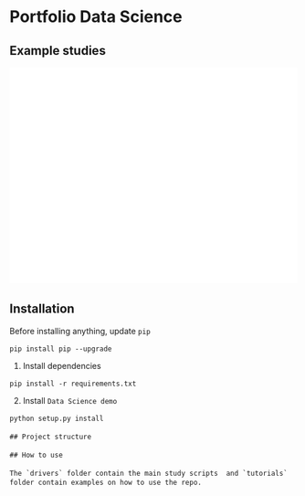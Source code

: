 # Portfolio Data Science

## Example studies

![Alt text](figures/figure1.png?raw=true "figure1")

## Installation

Before installing anything, update `pip`

```
pip install pip --upgrade
```
1. Install dependencies

```
pip install -r requirements.txt
```
2. Install `Data Science demo`
```
python setup.py install

## Project structure

## How to use 

The `drivers` folder contain the main study scripts  and `tutorials` folder contain examples on how to use the repo.  
